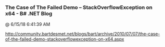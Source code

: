 ﻿

### The Case of The Failed Demo – StackOverflowException on x64 - B# .NET Blog
@ 6/15/18 6:41:39 AM

http://community.bartdesmet.net/blogs/bart/archive/2010/07/07/the-case-of-the-failed-demo-stackoverflowexception-on-x64.aspx

